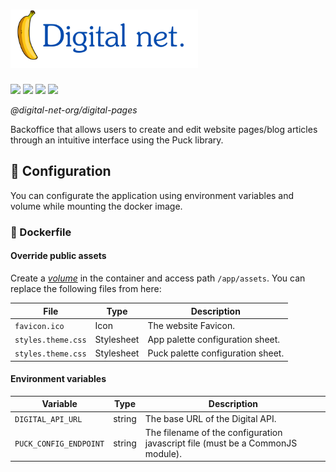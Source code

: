 <h1>
    <img width="300" src="https://raw.githubusercontent.com/digital-net-org/.github/refs/heads/master/assets/logo_v2025.svg">
</h1>
<div justify="center">
    <a href="https://www.docker.com/"><img src="https://img.shields.io/badge/Docker-blue.svg?color=1d63ed"></a>
    <a href="https://www.typescriptlang.org/"><img src="https://img.shields.io/badge/Typescript-blue.svg?color=3178c6"></a>
    <a href="https://react.dev/"><img src="https://img.shields.io/badge/React-blue.svg?color=00d8ff"></a>
    <a href="https://puckeditor.com/"><img src="https://img.shields.io/badge/Puck-black.svg?color=111111"></a>
</div>

_@digital-net-org/digital-pages_

Backoffice that allows users to create and edit website pages/blog articles through an intuitive interface using the Puck library.

## :memo: Configuration

You can configurate the application using environment variables and volume while mounting the docker image.

### :whale2: Dockerfile

#### Override public assets

Create a [_volume_](https://docs.docker.com/engine/storage/volumes/) in the container and access path `/app/assets`. You can replace the following files from here:

| File               | Type       | Description                       |
| ------------------ | ---------- | --------------------------------- |
| `favicon.ico`      | Icon       | The website Favicon.              |
| `styles.theme.css` | Stylesheet | App palette configuration sheet.  |
| `styles.theme.css` | Stylesheet | Puck palette configuration sheet. |

#### Environment variables

| Variable               | Type   | Description                                                                    |
| ---------------------- | ------ | ------------------------------------------------------------------------------ |
| `DIGITAL_API_URL`      | string | The base URL of the Digital API.                                               |
| `PUCK_CONFIG_ENDPOINT` | string | The filename of the configuration javascript file (must be a CommonJS module). |
